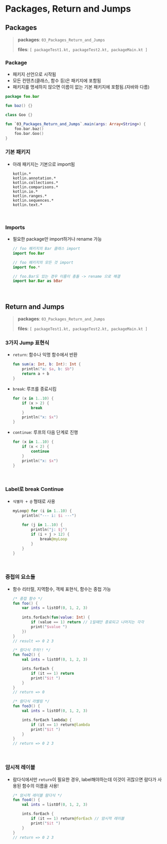 # Packages, Return and Jumps

## Packages

>   **packages**: `03_Packages_Return_and_Jumps`
>
>   **files**: `[ packageTest1.kt, packageTest2.kt, packageMain.kt ]`

### Package

-   패키지 선언으로 시작됨
-   모든 컨텐츠(클래스, 함수 등)은 패키지에 포함됨
-   패키지를 명세하지 않으면 이름이 없는 기본 패키지에 포함됨.(자바와 다름)

```kotlin
package foo.bar

fun baz() {}

class Goo {}

fun `03_Packages_Return_and_Jumps`.main(args: Array<String>) {
    foo.bar.baz()
    foo.bar.Goo()
}
```



### 기본 패키지

-   아래 패키지는 기본으로  import됨

    ```
    kotlin.*
    kotlin.annotation.*
    kotlin.collections.*
    kotlin.comparisons.*
    kotlin.io.*
    kotlin.ranges.*
    kotlin.sequences.*
    kotlin.text.*
    ```


<br>

### Imports

-   필요한 package만 import하거나 rename 가능

    ```kotlin
    // foo 패키지의 Bar 클래스 import
    import foo.Bar
    
    // foo 패키지의 모든 것 import
    import foo.*
    
    // foo.Bar도 있는 경우 이름이 충돌 -> rename 으로 해결
    import bar.Bar as bBar
    ```

    

<br>

## Return and Jumps

>   **packages**: `03_Packages_Return_and_Jumps`
>
>   **files**: `[ packageTest1.kt, packageTest2.kt, packageMain.kt ]`

### 3가지 Jump 표현식

-   `return`: 함수나 익명 함수에서 반환

    ```kotlin
    fun sum(a: Int, b: Int): Int {
    	println("a: $a, b: $b")
        return a + b
    }
    ```

-   `break`: 루프를 종료시킴

    ```kotlin
    for (x in 1..10) {
        if (x > 2) {
            break
        }
        println("x: $x")
    }
    ```

-   `continue`: 루프의 다음 단계로 진행

    ```kotlin
    for (x in 1..10) {
        if (x < 2) {
            continue
        }
        println("x: $x")
    }
    ```

<br>

### Label로 break Continue

-   `식별자 + @` 형태로 사용

    ```kotlin
    myLoop@ for (i in 1..10) { 
    	println("--- i: $i ---")
        
        for (j in 1..10) {
            println("j: $j")
            if (i + j > 12) {
                break@myLoop
            }
        }
    } 
    ```

<br>

### 중첩의 요소들

-   함수 리터럴, 지역함수, 객체 표현식, 함수는 중첩 가능

    ```kotlin
    /* 중첩 함수 */
    fun foo() {
        var ints = listOf(0, 1, 2, 3)
        
        ints.forEach(fun(value: Int) {
            if (value == 1) return // 1일때만 종료되고 나머지는 각각
            print("$value ")
        })
    }
    // result => 0 2 3
    
    /* 람다식 주의!! */
    fun foo2() {
        val ints = listOf(0, 1, 2, 3)
    
        ints.forEach {
            if (it == 1) return
            print("$it ")
        }
    }
    // return => 0
    
    /* 람다식 라벨링 */
    fun foo3() {
        val ints = listOf(0, 1, 2, 3)
    
        ints.forEach lambda@ {
            if (it == 1) return@lambda
            print("$it ")
        }
    }
    // return => 0 2 3
    ```

<br>

### 암시적 레이블

-   람다식에서만 `return`이 필요한 경우, label해야하는데 이것이 귀찮으면 람다가 사용된 함수의 이름을 사용!

    ```kotlin
    /* 암시적 레이블 람다식 */
    fun foo4() {
        val ints = listOf(0, 1, 2, 3)
    
        ints.forEach {
            if (it == 1) return@forEach // 암시적 레이블
            print("$it ")
        }
    }
    // return => 0 2 3
    ```

